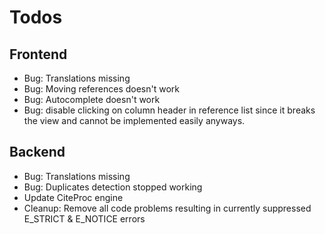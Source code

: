 Todos
=====

Frontend
--------
- Bug: Translations missing
- Bug: Moving references doesn't work
- Bug: Autocomplete doesn't work
- Bug: disable clicking on column header in reference list since it breaks the view and cannot be implemented easily
anyways.

Backend
-------
- Bug: Translations missing
- Bug: Duplicates detection stopped working
- Update CiteProc engine
- Cleanup: Remove all code problems resulting in currently suppressed E_STRICT & E_NOTICE errors
